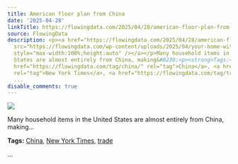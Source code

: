 ```yaml
---
title: American floor plan from China
date: '2025-04-28'
linkTitle: https://flowingdata.com/2025/04/28/american-floor-plan-from-china/
source: FlowingData
description: <p><a href="https://flowingdata.com/2025/04/28/american-floor-plan-from-china/"><img
  src="https://flowingdata.com/wp-content/uploads/2025/04/your-home-without-china-750x564.png"
  style="max-width:100%;height:auto" /></a></p>Many household items in the United
  States are almost entirely from China, making&#8230;<p><strong>Tags:</strong> <a
  href="https://flowingdata.com/tag/china/" rel="tag">China</a>, <a href="https://flowingdata.com/tag/new-york-times/"
  rel="tag">New York Times</a>, <a href="https://flowingdata.com/tag/trade/" rel="tag">trade</a></p>
  ...
disable_comments: true
---
```

<p><a href="https://flowingdata.com/2025/04/28/american-floor-plan-from-china/"><img src="https://flowingdata.com/wp-content/uploads/2025/04/your-home-without-china-750x564.png" style="max-width:100%;height:auto" /></a></p>Many household items in the United States are almost entirely from China, making&#8230;<p><strong>Tags:</strong> <a href="https://flowingdata.com/tag/china/" rel="tag">China</a>, <a href="https://flowingdata.com/tag/new-york-times/" rel="tag">New York Times</a>, <a href="https://flowingdata.com/tag/trade/" rel="tag">trade</a></p> ...